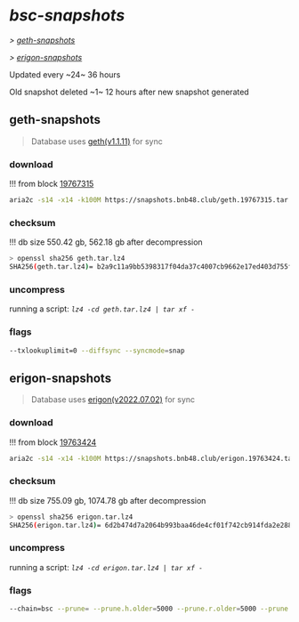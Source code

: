 # *bsc-snapshots*


*\> [geth-snapshots](#geth-snapshots)*

*\> [erigon-snapshots](#erigon-snapshots)*

Updated every ~24~ 36 hours

Old snapshot deleted ~1~ 12 hours after new snapshot generated

## geth-snapshots


> Database uses [geth(v1.1.11)](https://github.com/bnb-chain/bsc/releases/tag/v1.1.11) for sync


### download

<!-- begin_geth -->

!!! from block [19767315](https://bscscan.com/block/19767315)
```bash
aria2c -s14 -x14 -k100M https://snapshots.bnb48.club/geth.19767315.tar.lz4 -o geth.tar.lz4
```


### checksum


!!! db size 550.42 gb, 562.18 gb after decompression
```bash
> openssl sha256 geth.tar.lz4
SHA256(geth.tar.lz4)= b2a9c11a9bb5398317f04da37c4007cb9662e17ed403d755fa591d5284ccb53f
```

<!-- end_geth -->

### uncompress


running a script: _`lz4 -cd geth.tar.lz4 | tar xf -`_


### flags


```bash
--txlookuplimit=0 --diffsync --syncmode=snap
```


## erigon-snapshots


> Database uses [erigon(v2022.07.02)](https://github.com/ledgerwatch/erigon/releases/tag/v2022.07.02) for sync


### download

<!-- begin_erigon -->

!!! from block [19763424](https://bscscan.com/block/19763424)
```bash
aria2c -s14 -x14 -k100M https://snapshots.bnb48.club/erigon.19763424.tar.lz4 -o erigon.tar.lz4
```


### checksum


!!! db size 755.09 gb, 1074.78 gb after decompression
```bash
> openssl sha256 erigon.tar.lz4
SHA256(erigon.tar.lz4)= 6d2b474d7a2064b993baa46de4cf01f742cb914fda2e2885edfad772f7c9817b
```

<!-- end_erigon -->

### uncompress


running a script: _`lz4 -cd erigon.tar.lz4 | tar xf -`_


### flags


```bash
--chain=bsc --prune= --prune.h.older=5000 --prune.r.older=5000 --prune.t.older=5000 --prune.c.older=5000 --db.pagesize=16k
```
